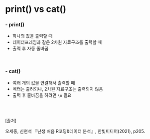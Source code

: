 # print() vs cat()

### - print()

- 하나의 값을 출력할 때
- 데이터프레임과 같은 2차원 자료구조를 출력할 때
- 출력 후 자동 줄바꿈

<br/>

 ### - cat()

- 여러 개의 값을 연결해서 출력할 때
- 벡터는 출려되나, 2차원 자료구조는 출력되지 않음
- 출력 후 줄바꿈을 하려면 `\n` 필요





<br/><br/>

[출처]<br/>

오세종, 신현석 『난생 처음 R코딩&데이터 분석』, 한빛미디어(2021), p205.